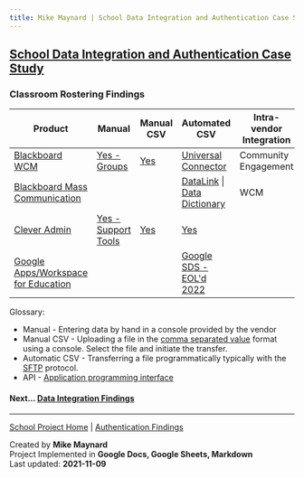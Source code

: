 ```yaml
---
title: Mike Maynard | School Data Integration and Authentication Case Study - Classroom Rostering
---
```

## [School Data Integration and Authentication Case Study](./)

### Classroom Rostering Findings


| Product | Manual | Manual CSV | Automated CSV | Intra-vendor Integration | Other Integrations | API |
| ------- | ------ | ----------- | ------- | ------ | ----------- | ------- |
| [Blackboard WCM](https://www.blackboard.com/engage-your-community/websites-branding/web-community-manager) | [Yes - Groups](https://help.blackboard.com/Web_Community_Manager/Administrator/Users_and_Groups/Groups) | [Yes](https://help.blackboard.com/Web_Community_Manager/Administrator/Users_and_Groups/Groups) | [Universal Connector](https://help.blackboard.com/Web_Community_Manager/Administrator/Data_Integration_And_Automation/Universal_Connector) | Community Engagement |  | |
| [Blackboard Mass Communication](https://www.blackboard.com/engage-your-community/communications/mass-notifications-for-k-12)| | | [DataLink](https://help.blackboard.com/Community_Engagement/Administrator/Data_Imports) &#124;<BR> [Data Dictionary](https://dlmaster.parlant.com/specs/) | WCM | | |
| [Clever Admin](https://support.clever.com/hc/s/articles/360026950471) | [Yes - Support Tools](https://support.clever.com/hc/s/articles/115002764923?language=en_US) | [Yes](https://support.clever.com/hc/s/articles/229253547?language=en_US) | [Yes](https://support.clever.com/hc/s/articles/115002764923?language=en_US) | | [SIS Auto-sync](https://support.clever.com/hc/s/articles/202042973) | [Yes](https://dev.clever.com/) |
| [Google Apps/Workspace for Education](https://edu.google.com/why-google/k-12-solutions/)| | | [Google SDS - EOL'd 2022](https://support.google.com/a/topic/6039552) | | [Clever Rostering](https://support.google.com/edu/classroom/answer/10957004?hl=en&ref_topic=9049835#zippy=%2Cwhat-will-the-google-classroom-rostering-app-do) | [Classroom API](https://developers.google.com/classroom/guides/get-started) |

Glossary:

* Manual - Entering data by hand in a console provided by the vendor
* Manual CSV - Uploading a file in the [comma separated value](https://en.wikipedia.org/wiki/Comma-separated_values) format using a console. Select the file and initiate the transfer.
* Automatic CSV - Transferring a file programmatically typically with the [SFTP](https://en.wikipedia.org/wiki/SSH_File_Transfer_Protocol) protocol.
* API - [Application programming interface](https://en.wikipedia.org/wiki/API)


#### Next... [Data Integration Findings](integration_findings.html)



---
[School Project Home](./) | [Authentication Findings](authentication_findings.html)

Created by **Mike Maynard**<BR>
Project Implemented in **Google Docs, Google Sheets, Markdown**<BR>
Last updated:  **2021-11-09**

